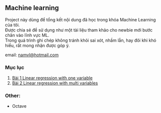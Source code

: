 ## Machine learning  

Project này dùng để tổng kết nội dung đã học trong khóa Machine Learning của tôi.  
Được chia sẻ để sử dụng như một tài liệu tham khảo cho newbie mới bước chân vào lĩnh vực ML.  
Trong quá trình ghi chép không tránh khỏi sai xót, nhầm lẫn, hay đôi khi khó hiểu,
rất mong nhận được góp ý.  

email: namvl@hotmail.com  

### Mục lục
1. [Bài 1 Linear regression with one variable](/MachineLearning_Lesson1.md)  
2. [Bài 2 Linear regression with multi variables](/MachineLearning_Lesson2.md)  


### Other:  
* Octave 